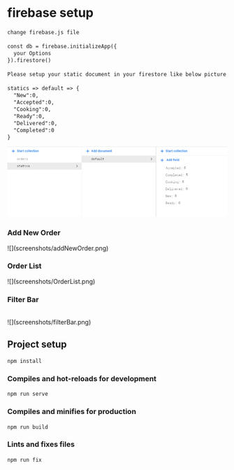 # firebase setup

```
change firebase.js file

const db = firebase.initializeApp({
  your Options
}).firestore()

Please setup your static document in your firestore like below picture

statics => default => { 
  "New":0,
  "Accepted":0,
  "Cooking":0,
  "Ready":0,
  "Delivered":0,
  "Completed":0
}
```
![](screenshots/Screenshot_1.png)
<h3>Add New Order</h3>
![](screenshots/addNewOrder.png)
<h3>Order List</h3>
![](screenshots/OrderList.png)
<h3>Filter Bar</h3>
<br>
![](screenshots/filterBar.png)

## Project setup
```
npm install
```

### Compiles and hot-reloads for development
```
npm run serve
```

### Compiles and minifies for production
```
npm run build
```


### Lints and fixes files
```
npm run fix
```

